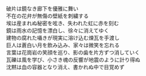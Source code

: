 破片は鏡なき廊下を優雅に舞い  
不在の花弁が無傷の壁紙を刺繍する  
埃は産まれぬ秘密を呟き、失われた虹に赤を刻む  
鏡は雨水の記憶を漂白し、徐々に消えてゆく  
建物の腐れた囁きが現実に溶け込む煉瓦を手渡し  
巨人は蒼白い月を飲み込み、家々は微笑を忘れる  
言葉は花崗岩の笑顔を巡り、影の歯を片方ずつ消していく  
瓦礫は風を学び、小さき魂の反響が地震のように計り得ぬ  
沈黙は血の容器となり消え、書かれぬ中で目覚めず